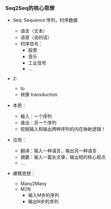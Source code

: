 ### Seq2Seq的核心思想
- Seq: Sequence 序列，时序数据
    - 语言（文本）
    - 语音（说的话）
    - 时序信号：
      - 股票
      - 音乐
      - 工业信号
      - ...

- 2:
  - to
  - 转换 transduction

- 本质：
  - 输入：一个序列
  - 谁出：另一个序列
  - 挖掘输入和输出两种序列的内在映射逻辑！


- 应用：
  - 翻译：输入一种语言，输出另一种语言
  - 摘要：输入一篇长文章，输出短的核心观点
  - ....

- 建模思想：
  - Many2Many
  - M2N
    - 输入M步的序列
    - 输出N步的序列